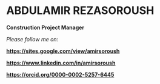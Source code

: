 # ABDULAMIR REZASOROUSH
<b>Construction Project Manager</b>

<i>Please follow me on:</i>
<p><strong><a href="https://sites.google.com/view/amirsoroush">https://sites.google.com/view/amirsoroush</a></strong></p>
<p><strong><a href="https://www.linkedin.com/in/amirsoroush">https://www.linkedin.com/in/amirsoroush</a></strong></p>
<p><strong><a href="https://orcid.org/0000-0002-5257-6445">https://orcid.org/0000-0002-5257-6445</a></strong></p>
